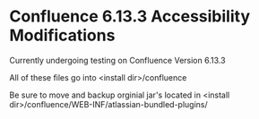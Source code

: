 # Confluence 6.13.3 Accessibility Modifications
Currently undergoing testing on Confluence Version 6.13.3

All of these files go into \<install dir\>/confluence
  
Be sure to move and backup orginial jar's located in \<install dir\>/confluence/WEB-INF/atlassian-bundled-plugins/
